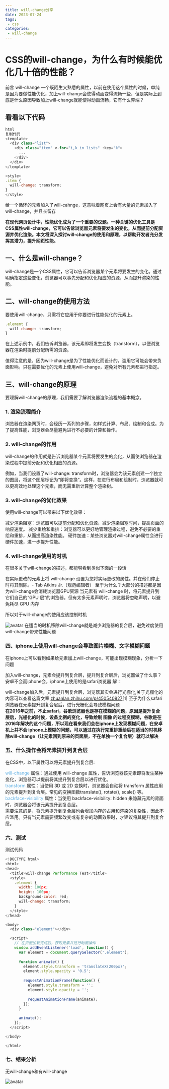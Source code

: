```yaml
---
title: will-change分享
date: 2023-07-24
tags:
 - css
categories:
 - will-change
---
```


# CSS的will-change，为什么有时候能优化几十倍的性能？

前言
will-change 一个既陌生又熟悉的属性，以前在使用这个属性的时候，单纯是因为要做性能优化，加上will-change会使得动画变得流畅一些，但是实际上到底是什么原因导致加上will-change就能使得动画流畅，它有什么弊端？

## 看看以下代码
```js
html
复制代码
<template>
  <div class="list">
    <div class="item" v-for="i,k in lists" :key="k">
      ...
    </div>
  </div>
</template>

<style>
.item {
  will-change: transform;
}
</style>
```
给一个循环的元素加入了will-cahnge，这意味着网页上会有大量的元素加入了will-change，并且长留存

<strong>
在现代网页设计中，性能优化成为了一个重要的议题。一种关键的优化工具是CSS属性will-change，它可以告诉浏览器元素将要发生的变化，从而提前分配资源并优化渲染。本文将深入探讨will-change的使用和原理，以帮助开发者充分发挥其潜力，提升网页性能。
</strong>

## 一、什么是will-change？
will-change是一个CSS属性，它可以告诉浏览器某个元素将要发生的变化。通过明确指定这些变化，浏览器可以事先分配和优化相应的资源，从而提升渲染的性能。

## 二、will-change的使用方法
要使用will-change，只需将它应用于你要进行性能优化的元素上。
```js
.element {
  will-change: transform;
}
```
在上述示例中，我们告诉浏览器，该元素即将发生变换（transform），以便浏览器在渲染时提前分配所需的资源。

值得注意的是，因为will-change是为了性能优化而设计的，滥用它可能会带来负面影响。只在需要优化的元素上使用will-change，避免对所有元素都进行指定。

## 三、will-change的原理
要理解will-change的原理，我们需要了解浏览器渲染流程的基本概念。

### 1. 渲染流程简介
浏览器在渲染网页时，会经历一系列的步骤，如样式计算、布局、绘制和合成。为了提高性能，浏览器会尽量避免进行不必要的计算和操作。

### 2. will-change的作用
will-change的作用就是告诉浏览器某个元素将要发生的变化，从而使浏览器在渲染过程中提前分配和优化相应的资源。

例如，当我们设置了will-change: transform时，浏览器会为该元素创建一个独立的图层，将这个图层标记为“即将变换”。这样，在进行布局和绘制时，浏览器就可以更高效地处理这个元素，而无需重新计算整个渲染树。

### 3. will-change的优化效果
使用will-change可以带来以下优化效果：

减少渲染阻塞：浏览器可以提前分配和优化资源，减少渲染阻塞时间，提高页面的响应速度。
减少重绘和重排：浏览器可以更好地管理渲染过程，避免不必要的重绘和重排，从而提高渲染性能。
硬件加速：某些浏览器对will-change属性会进行硬件加速，进一步提升性能。

### 4. will-change使用的时机
在很多关于will-change的描述，都能够看到类似下面的一段话

在实际更改的元素上将 will-change 设置为您将实际更改的属性。并在他们停止时将其删除。- Tab Atkins Jr.（规范编辑者）
至于为什么？大部分的描述都是因为will-change会消耗浏览器GPU资源
当元素有 will-change 时，将元素提升到它们自己的“GPU 层”的浏览器。但有太多元素声明时，浏览器将忽略声明，以避免耗尽 GPU 内存

所以对于will-change的使用应该控制时机

![avatar](../../../.vuepress/public/imgs/share/remove-will-change.png)
在适当的时机移除will-change就是减少浏览器的复合层，避免过度使用will-change带来性能问题

### 四、iphone上使用will-change会导致图片模糊、文字模糊问题
在iphone上可以看到如果给元素加上will-change，可能出现模糊现象，分析一下问题

加入will-change，元素会提升到复合层，提升到复合层后，浏览器做了什么事？
安卓不会而iphone会，iphone上使用的是safari浏览器
解：

will-change加入后，元素提升到复合层，浏览器其实会进行光栅化,关于光栅化的内容可以查看这篇文章 [zhuanlan.zhihu.com/p/450540827](https://zhuanlan.zhihu.com/p/450540827)[1]
至于为什么safari浏览器在元素提升到复合层后，进行光栅化会导致模糊问题<br>
<strong>
在2016年之前，不止safari，谷歌浏览器也是存在模糊的问题，原因是提升复合层后，光栅化的时候，设备比例的变化，导致绘制 图像 的过程变模糊，谷歌是在2016年解决的这个问题，所以现在看来我们会在iphone上发现模糊问题，在安卓机上并不会
iphone上模糊的问题，可以通过在执行完重排重绘后在适当的时机移除will-change（让元素回到原来的页面层，不在单独一个复合层）就可以解决
</strong>

### 五、什么操作会将元素提升到复合层
在CSS中，以下属性可以将元素提升到复合层:

<span style="color:#63b1e4;">will-change</span> 属性：通过使用 will-change 属性，告诉浏览器该元素即将发生某种变化，浏览器可以提前将其提升到复合层以进行优化。<br>
<span style="color:#63b1e4;">transform</span> 属性：当使用 3D 或 2D 变换时，浏览器会自动将 transform 属性应用的元素提升到复合层。常见的变换函数translate(), rotate(), scale() 等。<br>
<span style="color:#63b1e4;">backface-visibility</span> 属性：当使用 backface-visibility: hidden 来隐藏元素的背面时，浏览器会将该元素提升到复合层。<br>
需要注意的是，将元素提升到复合层也会增加内存的占用和渲染的复杂性，因此不应滥用。只有当元素需要频繁改变或有复杂的动画效果时，才建议将其提升到复合层。

### 六、测试

测试代码
```js
<!DOCTYPE html>
<html>
<head>
  <title>will-change Performance Test</title>
  <style>
    .element {
      width: 100px;
      height: 100px;
      background-color: red;
      will-change: transform;
    }
  </style>
</head>

<body>
  <div class="element"></div>

  <script>
    // 在页面加载完成后，获取元素并进行动画操作
    window.addEventListener('load', function() {
      var element = document.querySelector('.element');
      
      function animate() {
        element.style.transform = 'translateX(200px)';
        element.style.opacity = '0.5';
        
        requestAnimationFrame(function() {
          element.style.transform = '';
          element.style.opacity = '';
          
          requestAnimationFrame(animate);
        });
      }
      
      animate();
    });
  </script>

</body>

</html>
```

### 七、结果分析
无will-change和有will-change

![avatar](../../../.vuepress/public/imgs/share/compare.png)